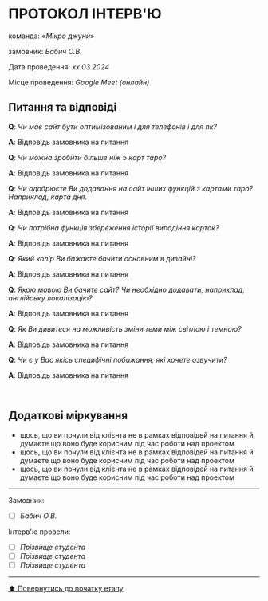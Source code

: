 # ПРОТОКОЛ ІНТЕРВ'Ю

команда: «*Мікро джуни*»

замовник:  *Бабич О.В.*

Дата проведення: *хх.03.2024*

Місце проведення: *Google Meet (онлайн)*

## Питання та відповіді

**Q**: *Чи має сайт бути оптимізованим і для телефонів і для пк?*

**A**: Відповідь замовника на питання 

**Q**: *Чи можна зробити більше ніж 5 карт таро?*

**A**: Відповідь замовника на питання 

**Q**: *Чи одобрюєте Ви додавання на сайт інших функцій з картами таро? Наприклад, карта дня.*

**A**: Відповідь замовника на питання 

**Q**: *Чи потрібна функція збереження історії випадіння карток?*

**A**: Відповідь замовника на питання 

**Q**: *Який колір Ви бажаєте бачити основним в дизайні?*

**A**: Відповідь замовника на питання 

**Q**: *Якою мовою Ви бачите сайт? Чи необхідно додавати, наприклад, англійську локалізацію?*

**A**: Відповідь замовника на питання

**Q**: *Як Ви дивитеся на можливість зміни теми між світлою і темною?*

**A**: Відповідь замовника на питання

**Q**: *Чи є у Вас якісь специфічні побажання, які хочете озвучити?*

**A**: Відповідь замовника на питання 

<br>

## Додаткові міркування
* щось, що ви почули від клієнта не в рамках відповідей на питання й думаєте що воно буде корисним під час роботи над проектом
* щось, що ви почули від клієнта не в рамках відповідей на питання й думаєте що воно буде корисним під час роботи над проектом
* щось, що ви почули від клієнта не в рамках відповідей на питання й думаєте що воно буде корисним під час роботи над проектом

---
Замовник: 		
- [ ] *Бабич О.В.*

Інтерв'ю провели:			

- [ ] *Прізвище студента*
- [ ] *Прізвище студента*
- [ ] *Прізвище студента*

---
[:arrow_up: Повернутись до початку етапу](/docs/1.Envisioning/README.md)
